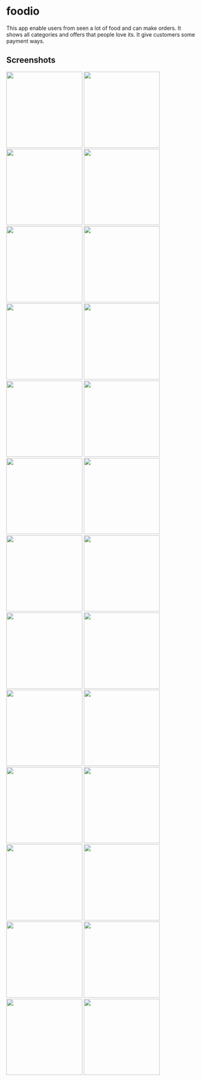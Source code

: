 # foodio

This app enable users from seen a lot of food and can make orders.
It shows all categories and offers that people love its. It give customers some payment ways.

## Screenshots 

<div>
<img src="https://github.com/Abdullah-mamdouh/customer_app/assets/67171486/692192d1-ac41-4294-a1fe-60140409fcbc" width="200">
<img src="https://github.com/Abdullah-mamdouh/customer_app/assets/67171486/7deaff19-c40a-4286-8e88-f0bb7f7de13d" width="200">

<img src="https://github.com/Abdullah-mamdouh/customer_app/assets/67171486/30242be8-2c49-4eb4-8024-b41342d24ea6" width="200">
<img src="https://github.com/Abdullah-mamdouh/customer_app/assets/67171486/b4ad173b-3a3e-4075-a0eb-210df40f2cc5" width="200">
<img src="https://github.com/Abdullah-mamdouh/customer_app/assets/67171486/95a3a1b7-e38f-4d38-963e-1d51ef96cb36" width="200">

<img src="https://github.com/Abdullah-mamdouh/customer_app/assets/67171486/84b89a3f-7a67-49ec-b174-93fa31a0f369" width="200">

<img src="https://github.com/Abdullah-mamdouh/customer_app/assets/67171486/9b69b252-9852-45df-8bdb-e88156231551" width="200">
<img src="https://github.com/Abdullah-mamdouh/customer_app/assets/67171486/1e6994eb-a6b4-483c-8ba0-add678790985" width="200">
<img src="https://github.com/Abdullah-mamdouh/customer_app/assets/67171486/5a673d9b-2364-460d-a64c-0fdeceb2a7a1" width="200">

<img src="https://github.com/Abdullah-mamdouh/customer_app/assets/67171486/2fdb27ba-6d51-42e8-9e8d-7c7e3e439494" width="200">
<img src="https://github.com/Abdullah-mamdouh/customer_app/assets/67171486/b523f24d-a83f-43aa-8cd3-848001eed7d0" width="200">
<img src="https://github.com/Abdullah-mamdouh/customer_app/assets/67171486/63173ae8-b936-417c-88f4-509097a438cb" width="200">
<img src="https://github.com/Abdullah-mamdouh/customer_app/assets/67171486/10641e70-cdde-4375-b0c9-daed0a6a8fd7" width="200">
<img src="https://github.com/Abdullah-mamdouh/customer_app/assets/67171486/6b318444-738b-43bd-9279-8606b64d2c45" width="200">
<img src="https://github.com/Abdullah-mamdouh/customer_app/assets/67171486/691de1fb-5f9f-4fed-a50f-18b02654f9f4" width="200">
<img src="https://github.com/Abdullah-mamdouh/customer_app/assets/67171486/1792a058-ef74-4690-a022-52a1bfa37967" width="200">
<img src="https://github.com/Abdullah-mamdouh/customer_app/assets/67171486/2c61007c-219d-4381-82b7-e794ea166062" width="200">
<img src="https://github.com/Abdullah-mamdouh/customer_app/assets/67171486/a116e497-d1fd-4c24-91f4-d466db61ea79" width="200">
<img src="https://github.com/Abdullah-mamdouh/customer_app/assets/67171486/f1086c56-d755-4b20-9e7d-c56b40d6f0e7" width="200">
<img src="https://github.com/Abdullah-mamdouh/customer_app/assets/67171486/1a2c82ab-949a-4514-9daf-e060aa800f2c" width="200">
<img src="https://github.com/Abdullah-mamdouh/customer_app/assets/67171486/da80170d-ee6f-4fb9-a421-9f99cd97f138" width="200">
<img src="https://github.com/Abdullah-mamdouh/customer_app/assets/67171486/1c4a8a39-9759-4293-a8e4-4c2fb2952b8c" width="200">
<img src="https://github.com/Abdullah-mamdouh/customer_app/assets/67171486/a4f3c83b-df5d-476f-856c-80c79d18b530" width="200">
<img src="https://github.com/Abdullah-mamdouh/customer_app/assets/67171486/80195300-e79b-41b9-bcd0-343ca9df5109" width="200">
<img src="https://github.com/Abdullah-mamdouh/customer_app/assets/67171486/b5f18501-dc04-4442-a32e-bdeaf40fb1ed" width="200">
  <img src="https://github.com/Abdullah-mamdouh/customer_app/assets/67171486/df962a0f-0d13-45d3-a00d-35562cad4969" width="200">

</div>

